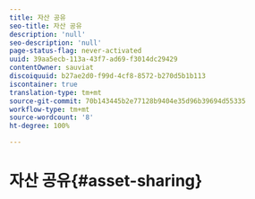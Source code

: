 ```yaml
---
title: 자산 공유
seo-title: 자산 공유
description: 'null'
seo-description: 'null'
page-status-flag: never-activated
uuid: 39aa5ecb-113a-43f7-ad69-f3014dc29429
contentOwner: sauviat
discoiquuid: b27ae2d0-f99d-4cf8-8572-b270d5b1b113
iscontainer: true
translation-type: tm+mt
source-git-commit: 70b143445b2e77128b9404e35d96b39694d55335
workflow-type: tm+mt
source-wordcount: '8'
ht-degree: 100%

---
```



# 자산 공유{#asset-sharing}

